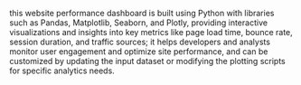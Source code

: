 this website performance dashboard is built using Python with libraries such as Pandas, Matplotlib, Seaborn, and Plotly, providing interactive visualizations and insights into key metrics like page load time, bounce rate, session duration, and traffic sources; it helps developers and analysts monitor user engagement and optimize site performance, and can be customized by updating the input dataset or modifying the plotting scripts for specific analytics needs.
